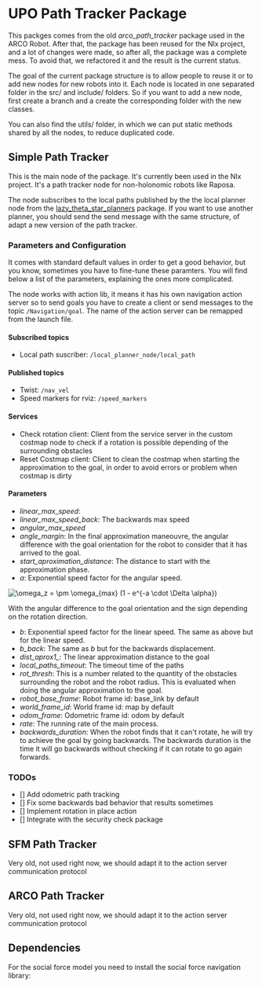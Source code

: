 # UPO Path Tracker Package

This packges comes from the old *arco_path_tracker* package used in the ARCO Robot. After that, the package has been reused for the NIx project, and a lot of changes were made, so after all, the package was a complete mess. To avoid that, we refactored it and the result is the current status. 

The goal of the current package structure is to allow people to reuse it or to add new nodes for new robots into it. Each node is located in one separated folder in the src/ and include/ folders. So if you want to add a new node, first create a branch and a create the corresponding folder with the new classes. 

You can also find the utils/ folder, in which we can put static methods shared by all the nodes, to reduce duplicated code. 

## Simple Path Tracker

This is the main node of the package. It's currently been used in the NIx project. It's a path tracker node for non-holonomic robots like Raposa. 

The node subscribes to the local paths published by the the local planner node from the [lazy_theta_star_planners](https://github.com/robotics-upo/lazy_theta_star_planners) package. If you want to use another planner, you should send the send message with the same structure, of adapt a new version of the path tracker. 

### Parameters and Configuration

It comes with standard default values in order to get a good behavior, but you know, sometimes you have to fine-tune these paramters. You will find below a list of the parameters, explaining the ones more complicated.

The node works with action lib, it means it has his own navigation action server so to send goals you have to create a client or send messages to the topic ```/Navigation/goal```. The name of the action server can be remapped from the launch file. 

#### Subscribed topics

 - Local path suscriber: ```/local_planner_node/local_path```

#### Published topics
 - Twist:  ```/nav_vel```
 - Speed markers for rviz:  ```/speed_markers```

#### Services

 - Check rotation client: Client from the service server in the custom costmap node to check if a rotation is possible depending of the surrounding obstacles
 - Reset Costmap client: Client to clean the costmap when starting the approximation to the goal, in order to avoid errors or problem when costmap is dirty

#### Parameters

 - *linear_max_speed*: 
 - *linear_max_speed_back*: The backwards max speed
 - *angular_max_speed*
 - *angle_margin*: In the final approximation maneouvre, the angular difference with the goal orientation for the robot to consider that it has arrived to the goal. 
 - *start_aproximation_distance*: The distance to start with the approximation phase.
 - *a*: Exponential speed factor for the angular speed.
 
![\omega_z = \pm \omega_{max} (1 - e^{-a \cdot \Delta \alpha}) ](https://render.githubusercontent.com/render/math?math=%5Comega_z%20%3D%20%5Cpm%20%5Comega_%7Bmax%7D%20(1%20-%20e%5E%7B-a%20%5Ccdot%20%5CDelta%20%5Calpha%7D)%20)

 With the angular difference to the goal orientation and the sign depending on the rotation direction. 

 - *b*: Exponential speed factor for the linear speed. The same as above but for the linear speed.
 - *b_back*: The same as *b* but for the backwards displacement. 
 - *dist_aprox1_*: The linear approximation distance to the goal
 - *local_paths_timeout*: The timeout time of the paths
 - *rot_thresh*: This is a number related to the quantity of the obstacles surrounding the robot and the robot radius. This is evaluated when doing the angular approximation to the goal.
 - *robot_base_frame*: Robot frame id: base_link by default
 - *world_frame_id*: World frame id: map by default
 - *odom_frame*: Odometric frame id: odom by default
 - *rate*: The running rate of the main process. 
 - *backwards_duration*: When the robot finds that it can't rotate, he will try to achieve the goal by going backwards. The backwards duration is the time it will go backwards without checking if it can rotate to go again forwards.


### TODOs

 - [] Add odometric path tracking
 - [] Fix some backwards bad behavior that results sometimes 
 - [] Implement rotation in place action
 - [] Integrate with the security check package

## SFM Path Tracker

Very old, not used right now, we should adapt it to the action server communication protocol

## ARCO Path Tracker

Very old, not used right now, we should adapt it to the action server communication protocol

## Dependencies

For the social force model you need to install the social force navigation library:
